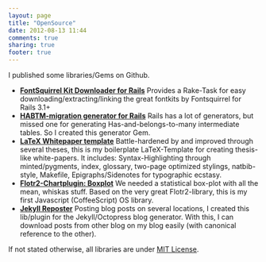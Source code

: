 ```yaml
---
layout: page
title: "OpenSource"
date: 2012-08-13 11:44
comments: true
sharing: true
footer: true
---
```


I published some libraries/Gems on Github.


<ul class='skills'>
<li> <strong><a href='https://github.com/zealot128/fontsquirrel-download'>FontSquirrel Kit Downloader for Rails</a></strong> Provides a Rake-Task for easy downloading/extracting/linking the great fontkits by Fontsquirrel for Rails 3.1+
</li>
<li> <strong><a href='https://github.com/zealot128/ruby-habtm-generator'>HABTM-migration generator for Rails</a></strong> Rails has a lot of generators, but missed one for generating Has-and-belongs-to-many intermediate tables. So I created this generator Gem.
</li>
<li> <strong><a href='https://github.com/zealot128/latex-thesis-template'>LaTeX Whitepaper template</a></strong> Battle-hardened by and improved through several theses, this is my boilerplate LaTeX-Template for creating thesis-like white-papers. It includes: Syntax-Highlighting through minted/pygments, index, glossary, two-page optimized stylings, natbib-style, Makefile, Epigraphs/Sidenotes for typographic ecstasy.
</li>
<li> <strong><a href='https://github.com/zealot128/flotr2-boxplot'>Flotr2-Chartplugin: Boxplot</a></strong> We needed a statistical box-plot with all the mean, whiskas stuff. Based on the very great Flotr2-library, this is my first Javascript (CoffeeScript) OS library.
</li>
<li> <strong><a href='https://github.com/zealot128/jekyll-reposter'>Jekyll Reposter</a></strong> Posting blog posts on several locations, I created this lib/plugin for the Jekyll/Octopress blog generator. With this, I can download posts from other blog on my blog easily (with canonical reference to the other).
</li>
</ul>

If not stated otherwise, all libraries are under [MIT License](http://en.wikipedia.org/wiki/MIT_License#License_terms).
